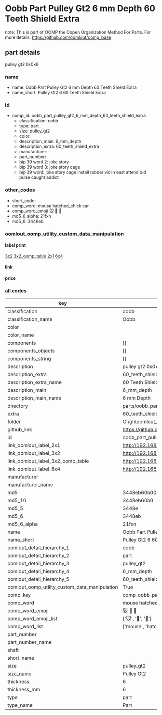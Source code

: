 # Oobb Part Pulley Gt2 6 mm Depth 60 Teeth Shield Extra  

note: This is part of OOMP the Oopen Organization Method For Parts. For more details: https://github.com/oomlout/oomp_base

##  part details
  



pulley gt2 0x0x6



### name
* name: Oobb Part Pulley Gt2 6 mm Depth 60 Teeth Shield Extra
* name_short: Pulley Gt2 6 60 Teeth Shield Extra
### id
* oomp_id: oobb_part_pulley_gt2_6_mm_depth_60_teeth_shield_extra
  * classification: oobb
  * type: part
  * size: pulley_gt2
  * color: 
  * description_main: 6_mm_depth
  * description_extra: 60_teeth_shield_extra
  * manufacturer: 
  * part_number: 
  * bip 39 word 2: joke story
  * bip 39 word 3: joke story cage
  * bip 39 word: joke story cage install rubber violin east attend bid pulse caught addict

### other_codes
* short_code: 
* oomp_word: mouse hatched_chick car
* oomp_word_emoji :mouse: :hatched_chick: :car:
* md5_6_alpha: 21fxn
* md5_6: 3448eb






### oomlout_oomp_utility_custom_data_manipulation
#### label print
[3x2](http://192.168.1.245:1112/?label=oomp%2021fxn)
[3x2_oomp_table](http://192.168.1.108:1112/?label=oomp%2021fxn)
[2x1](http://192.168.1.242:1112/?label=oomp%2021fxn)
[6x4](http://192.168.1.55:1112/?label=oomp%2021fxn)    

#### link

                              

#### price







### all codes 
| key | value |  
| --- | --- |  
| classification | oobb |  
| classification_name | Oobb |  
| color |  |  
| color_name |  |  
| components | [] |  
| components_objects | [] |  
| components_string | [] |  
| description | pulley gt2 0x0x6 |  
| description_extra | 60_teeth_shield_extra |  
| description_extra_name | 60 Teeth Shield Extra |  
| description_main | 6_mm_depth |  
| description_main_name | 6 mm Depth |  
| directory | parts/oobb_part_pulley_gt2_6_mm_depth_60_teeth_shield_extra |  
| extra | 60_teeth_shield |  
| folder | C:\gh\oomlout_oobb_version_4_generated_parts\things\oobb_part_pulley_gt2_6_mm_depth_60_teeth_shield_extra |  
| github_link | https://github.com/oomlout/oomlout_oomp_part_src/tree/main/parts/oobb_part_pulley_gt2_6_mm_depth_60_teeth_shield_extra |  
| id | oobb_part_pulley_gt2_6_mm_depth_60_teeth_shield_extra |  
| link_oomlout_label_2x1 | http://192.168.1.242:1112/?label=oomp%2021fxn |  
| link_oomlout_label_3x2 | http://192.168.1.245:1112/?label=oomp%2021fxn |  
| link_oomlout_label_3x2_oomp_table | http://192.168.1.108:1112/?label=oomp%2021fxn |  
| link_oomlout_label_6x4 | http://192.168.1.55:1112/?label=oomp%2021fxn |  
| manufacturer |  |  
| manufacturer_name |  |  
| md5 | 3448eb60b00e88b7d15e67564075a3c2 |  
| md5_10 | 3448eb60b0 |  
| md5_5 | 3448e |  
| md5_6 | 3448eb |  
| md5_6_alpha | 21fxn |  
| name | Oobb Part Pulley Gt2 6 mm Depth 60 Teeth Shield Extra |  
| name_short | Pulley Gt2 6 60 Teeth Shield Extra |  
| oomlout_detail_hierarchy_1 | oobb |  
| oomlout_detail_hierarchy_2 | part |  
| oomlout_detail_hierarchy_3 | pulley_gt2 |  
| oomlout_detail_hierarchy_4 | 6_mm_depth |  
| oomlout_detail_hierarchy_5 | 60_teeth_shield_extra |  
| oomlout_oomp_utility_custom_data_manipulation | True |  
| oomp_key | oomp_oobb_part_pulley_gt2_6_mm_depth_60_teeth_shield_extra |  
| oomp_word | mouse hatched_chick car |  
| oomp_word_emoji | :mouse: :hatched_chick: :car: |  
| oomp_word_emoji_list | [':mouse:', ':hatched_chick:', ':car:'] |  
| oomp_word_list | ['mouse', 'hatched_chick', 'car'] |  
| part_number |  |  
| part_number_name |  |  
| shaft |  |  
| short_name |  |  
| size | pulley_gt2 |  
| size_name | Pulley Gt2 |  
| thickness | 6 |  
| thickness_mm | 6 |  
| type | part |  
| type_name | Part |  
